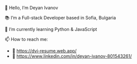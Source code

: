 👋 Hello, I’m
   Deyan Ivanov

📚 I’m a Full-stack Developer based in Sofia, Bulgaria

🌱 I’m currently learning Python & JavaScript

📫 How to reach me:
- 👔 https://dvi-resume.web.app/
- 🧭 https://www.linkedin.com/in/deyan-ivanov-801543261/
